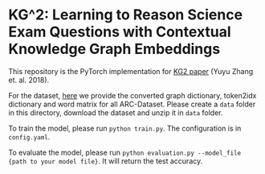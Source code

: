 # KG^2: Learning to Reason Science Exam Questions with Contextual Knowledge Graph Embeddings

This repository is the PyTorch implementation for [KG2 paper](https://arxiv.org/abs/1805.12393) (Yuyu Zhang et. al. 2018).

For the dataset, [here](https://drive.google.com/file/d/1BZu8KIVJWxa_ppk7yk-Uch0dT8vbjp_o/view?usp=sharing) we provide the converted graph dictionary, token2idx dictionary and word matrix for all ARC-Dataset. Please create a `data` folder in this directory, download the dataset and unzip it in `data` folder.

To train the model, please run `python train.py`. The configuration is in `config.yaml`. 

To evaluate the model, please run `python evaluation.py --model_file {path to your model file}`. It will return the test accuracy. 